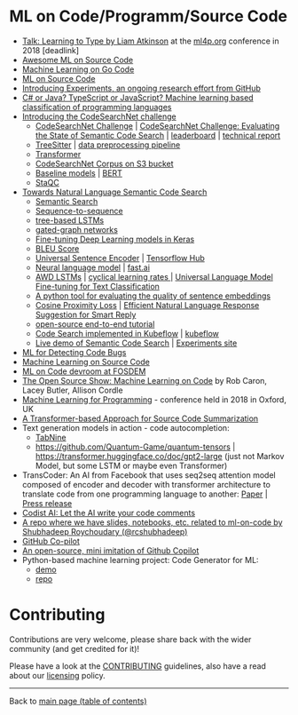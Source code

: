 # ML on Code/Programm/Source Code

- [Talk: Learning to Type by Liam Atkinson](https://lara.epfl.ch/~kuncak/Learning_to_Type_S1360006.mp4) at the [ml4p.org](https://ml4p.org) conference in 2018 [deadlink]
- [Awesome ML on Source Code](https://github.com/src-d/awesome-machine-learning-on-source-code)
- [Machine Learning on Go Code](https://medium.com/sourcedtech/machine-learning-on-go-code-829e85e2d2c6)
- [ML on Source Code](https://github.com/topics/machine-learning-on-source-code)
- [Introducing Experiments, an ongoing research effort from GitHub](https://github.blog/2018-09-18-introducing-experiments-an-ongoing-research-effort-from-github/)
- [C# or Java? TypeScript or JavaScript? Machine learning based classification of programming languages](https://github.blog/2019-07-02-c-or-java-typescript-or-javascript-machine-learning-based-classification-of-programming-languages/)
- [Introducing the CodeSearchNet challenge](https://github.blog/2019-09-26-introducing-the-codesearchnet-challenge/)
   - [CodeSearchNet Challenge](https://github.com/github/codesearchnet#introduction) | [CodeSearchNet Challenge: Evaluating the State of Semantic Code Search](https://arxiv.org/abs/1909.09436) | [leaderboard](https://app.wandb.ai/github/codesearchnet/benchmark) | [technical report](https://arxiv.org/abs/1909.09436)
   - [TreeSitter](http://tree-sitter.github.io/tree-sitter/) | [data preprocessing pipeline](https://github.com/github/CodeSearchNet/tree/master/function_parser)
   - [Transformer](https://ai.googleblog.com/2017/08/transformer-novel-neural-network.html)
   - [CodeSearchNet Corpus on S3 bucket](https://github.com/github/CodeSearchNet#downloading-data-from-s3)
   - [Baseline models](https://github.com/github/CodeSearchNet) | [BERT](https://arxiv.org/abs/1810.04805)
   - [StaQC](https://github.com/LittleYUYU/StackOverflow-Question-Code-Dataset)
- [Towards Natural Language Semantic Code Search](https://github.blog/2018-09-18-towards-natural-language-semantic-code-search/)
   - [Semantic Search](https://en.wikipedia.org/wiki/Semantic_search)
   - [Sequence-to-sequence](https://towardsdatascience.com/how-to-create-data-products-that-are-magical-using-sequence-to-sequence-models-703f86a231f8)
   - [tree-based LSTMs](https://arxiv.org/pdf/1802.00921.pdf)
   - [gated-graph networks](https://github.com/Microsoft/gated-graph-neural-network-samples)
   - [Fine-tuning Deep Learning models in Keras](https://flyyufelix.github.io/2016/10/03/fine-tuning-in-keras-part1.html)
   - [BLEU Score](https://en.wikipedia.org/wiki/BLEU)
   - [Universal Sentence Encoder](https://arxiv.org/abs/1803.11175) | [Tensorflow Hub](https://www.tensorflow.org/hub/modules/google/universal-sentence-encoder/1)
   - [Neural language model](https://en.wikipedia.org/wiki/Language_model) | [fast.ai](https://fast.ai)
   - [AWD LSTMs](https://arxiv.org/pdf/1708.02182.pdf) | [cyclical learning rates ](https://arxiv.org/abs/1506.01186) | [Universal Language Model Fine-tuning for Text Classification](https://arxiv.org/pdf/1801.06146.pdf)
   - [A python tool for evaluating the quality of sentence embeddings](https://github.com/facebookresearch/SentEval)
   - [Cosine Proximity Loss](https://keras.io/losses/) | [Efficient Natural Language Response Suggestion for Smart Reply](https://arxiv.org/abs/1705.00652)
   - [open-source end-to-end tutorial](https://towardsdatascience.com/semantic-code-search-3cd6d244a39c)
   - [Code Search implemented in Kubeflow](https://github.com/kubeflow/examples/tree/master/code_search) | [kubeflow](https://www.kubeflow.org/)
   - [Live demo of Semantic Code Search](https://experiments.github.com/semantic-code-search) | [Experiments site](https://blog.github.com/2018-09-18-introducing-experiments-an-ongoing-research-effort-from-github/)
- [ML for Detecting Code Bugs](https://towardsdatascience.com/machine-learning-for-detecting-code-bugs-a79f37f144b7)
- [Machine Learning on Source Code](https://ml4code.github.io/)
- [ML on Code devroom at FOSDEM](https://archive.fosdem.org/2019/schedule/track/ml_on_code/)
- [The Open Source Show: Machine Learning on Code](https://channel9.msdn.com/Shows/The-Open-Source-Show/Machine-Learning-on-Code) by Rob Caron, Lacey Butler, Allison Cordle
- [Machine Learning for Programming](https://ml4p.org/) - conference held in 2018 in Oxford, UK
- [A Transformer-based Approach for Source Code Summarization](https://www.linkedin.com/posts/philipvollet_nlp-machinelearning-deeplearning-activity-6663306539186565120-KVi7)
- Text generation models in action - code autocompletion: 
  - [TabNine](https://www.tabnine.com/)
  - https://github.com/Quantum-Game/quantum-tensors | https://transformer.huggingface.co/doc/gpt2-large (just not Markov Model, but some LSTM or maybe even Transformer)
- TransCoder: An AI from Facebook that uses seq2seq attention model composed of encoder and decoder with transformer architecture to translate code from one programming language to another: [Paper](https://lnkd.in/ep9DmBr) | [Press release](https://venturebeat.com/2020/06/08/facebooks-transcoder-ai-converts-code-from-one-programming-language-into-another/)
- [Codist AI: Let the AI write your code comments](https://www.linkedin.com/posts/philipvollet_artificialntelligence-ai-machinelearnig-activity-6728048199682154496-yEIL)
- [A repo where we have slides, notebooks, etc. related to ml-on-code by Shubhadeep Roychoudary (@rcshubhadeep)](https://github.com/autosoft-dev/ml-on-code)
- [GitHub Co-pilot](https://copilot.github.com/)
- [An open-source, mini imitation of Github Copilot](https://twitter.com/samarthrawal/status/1412113186824724496)
- Python-based machine learning project: Code Generator for ML:
   - [demo](https://traingenerator.jrieke.com)
   - [repo](https://github.com/jrieke/traingenerator)

# Contributing

Contributions are very welcome, please share back with the wider community (and get credited for it)!

Please have a look at the [CONTRIBUTING](CONTRIBUTING.md) guidelines, also have a read about our [licensing](LICENSE.md) policy.

---

Back to [main page (table of contents)](README.md)
